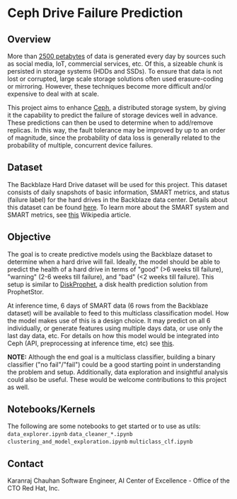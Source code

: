# Ceph Drive Failure Prediction

## Overview
More than [2500 petabytes](https://www.domo.com/learn/data-never-sleeps-5?aid=ogsm072517_1&sf100871281=1) of data is generated every day by sources such as social media, IoT, commercial services, etc. Of this, a sizeable chunk is persisted in storage systems (HDDs and SSDs). To ensure that data is not lost or corrupted, large scale storage solutions often used erasure-coding or mirroring. However, these techniques become more difficult and/or expensive to deal with at scale.

This project aims to enhance [Ceph](https://ceph.io), a distributed storage system, by giving it the capability to predict the failure of storage devices well in advance. These predictions can then be used to determine when to add/remove replicas. In this way, the fault tolerance may be improved by up to an order of magnitude, since the probability of data loss is generally related to the probability of multiple, concurrent device failures.

## Dataset
The Backblaze Hard Drive dataset will be used for this project. This dataset consists of daily snapshots of basic information, SMART metrics, and status (failure label) for the hard drives in the Backblaze data center. Details about this dataset can be found [here](https://www.backblaze.com/b2/hard-drive-test-data.html). To learn more about the SMART system and SMART metrics, see [this](https://en.wikipedia.org/wiki/S.M.A.R.T.) Wikipedia article.

## Objective
The goal is to create predictive models using the Backblaze dataset to determine when a hard drive will fail. Ideally, the model should be able to predict the health of a hard drive in terms of "good" (>6 weeks till failure), "warning" (2-6 weeks till failure), and "bad" (<2 weeks till failure). This setup is similar to [DiskProphet](https://www.prophetstor.com/diskprophet/), a disk health prediction solution from ProphetStor.

At inference time, 6 days of SMART data (6 rows from the Backblaze dataset) will be available to feed to this multiclass classification model. How the model makes use of this is a design choice. It may predict on all 6 individually, or generate features using multiple days data, or use only the last day data, etc. For details on how this model would be integrated into Ceph (API, preprocessing at inference time, etc) see [this](https://github.com/ceph/ceph/tree/master/src/pybind/mgr/diskprediction_local).

**NOTE:** Although the end goal is a multiclass classifier, building a binary classifier ("no fail"/"fail") could be a good starting point in understanding the problem and setup. Additionally, data exploration and insightful analysis could also be useful. These would be welcome contributions to this project as well.

## Notebooks/Kernels
The following are some notebooks to get started or to use as utils:
`data_explorer.ipynb`
`data_cleaner_*.ipynb`
`clustering_and_model_exploration.ipynb`
`multiclass_clf.ipynb`

## Contact
Karanraj Chauhan
Software Engineer, AI Center of Excellence - Office of the CTO
Red Hat, Inc.
